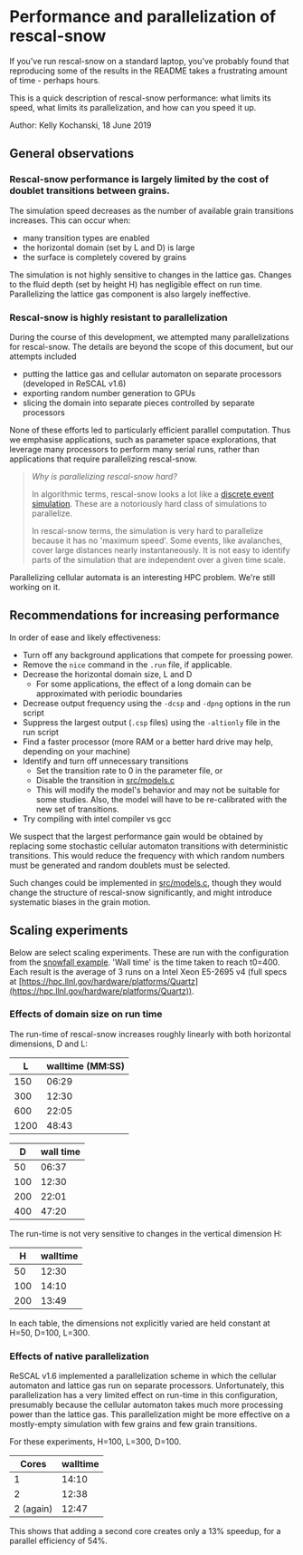 # Performance and parallelization of rescal-snow

If you've run rescal-snow on a standard laptop, you've probably found that reproducing some of the results in the README takes a frustrating amount of time - perhaps hours.

This is a quick description of rescal-snow performance: what limits its speed, what limits its parallelization, and how can you speed it up.

Author: Kelly Kochanski, 18 June 2019

## General observations

### Rescal-snow performance is largely limited by the cost of doublet transitions between grains.


The simulation speed decreases as the number of available grain transitions increases. This can occur when:
 - many transition types are enabled
 - the horizontal domain (set by L and D) is large
 - the surface is completely covered by grains

 The simulation is not highly sensitive to changes in the lattice gas.
 Changes to the fluid depth (set by height H) has negligible effect on run time.
 Parallelizing the lattice gas component is also largely ineffective.

### Rescal-snow is highly resistant to parallelization

During the course of this development, we attempted many parallelizations for rescal-snow.
The details are beyond the scope of this document, but our attempts included
 - putting the lattice gas and cellular automaton on separate processors (developed in ReSCAL v1.6)
 - exporting random number generation to GPUs
 - slicing the domain into separate pieces controlled by separate processors

None of these efforts led to particularly efficient parallel computation.
Thus we emphasise applications, such as parameter space explorations, that leverage many processors to perform many serial runs,
rather than applications that require parallelizing rescal-snow.

> *Why is parallelizing rescal-snow hard?*
>
> In algorithmic terms, rescal-snow looks a lot like a [discrete event simulation](https://en.wikipedia.org/wiki/Discrete-event_simulation). These are a notoriously hard class of simulations to parallelize.
>
> In rescal-snow terms, the simulation is very hard to parallelize because it has no 'maximum speed'. Some events, like avalanches, cover large distances nearly instantaneously. It is not easy to identify parts of the simulation that are independent over a given time scale.

Parallelizing cellular automata is an interesting HPC problem. We're still working on it.

## Recommendations for increasing performance

In order of ease and likely effectiveness:

 - Turn off any background applications that compete for proessing power.
 - Remove the `nice` command in the `.run` file, if applicable.
 - Decrease the horizontal domain size, L and D
      - For some applications, the effect of a long domain can be approximated with periodic boundaries
 - Decrease output frequency using the `-dcsp` and `-dpng` options in the run script
 - Suppress the largest output (`.csp` files) using the `-altionly` file in the run script
 - Find a faster processor (more RAM or a better hard drive may help, depending on your machine)
 - Identify and turn off unnecessary transitions
      - Set the transition rate to 0 in the parameter file, or
      - Disable the transition in [src/models.c](../src/models.c)
      - This will modify the model's behavior and may not be suitable for some studies. Also, the model will have to be re-calibrated with the new set of transitions.
 - Try compiling with intel compiler vs gcc

 We suspect that the largest performance gain would be obtained by replacing some stochastic cellular automaton transitions with deterministic transitions.
 This would reduce the frequency with which random numbers must be generated and random doublets must be selected.

 Such changes could be implemented in [src/models.c](../src/models.c), though they would change the structure of rescal-snow significantly, and might introduce systematic biases in the grain motion.

 ## Scaling experiments

 Below are select scaling experiments. These are run with the configuration from the [snowfall example](../scripts/snowfall.run).
 'Wall time' is the time taken to reach t0=400. Each result is the average of 3 runs on a Intel Xeon E5-2695 v4 (full specs at [https://hpc.llnl.gov/hardware/platforms/Quartz](https://hpc.llnl.gov/hardware/platforms/Quartz)).


 ### Effects of domain size on run time

 The run-time of rescal-snow increases roughly linearly with both horizontal dimensions, D and L:

 | L    | walltime (MM:SS) |
|------|----------|
| 150  | 06:29    |
| 300  | 12:30    |
| 600  | 22:05    |
| 1200 | 48:43    |

| D   | wall time  |
|-----|-----------------|
| 50  | 06:37           |
| 100 | 12:30           |
| 200 | 22:01           |
| 400 | 47:20           |

 The run-time is not very sensitive to changes in the vertical dimension H:

 | H   | walltime |
|-----|----------|
| 50  | 12:30    |
| 100 | 14:10    |
| 200 | 13:49    |

In each table, the dimensions not explicitly varied are held constant at H=50, D=100, L=300.

### Effects of native parallelization

ReSCAL v1.6 implemented a parallelization scheme in which the cellular automaton and lattice gas run on separate processors.
Unfortunately, this parallelization has a very limited effect on run-time in this configuration,
presumably because the cellular automaton takes much more processing power than the lattice gas.
This parallelization might be more effective on a mostly-empty simulation with few grains and few grain transitions.

For these experiments, H=100, L=300, D=100.

| Cores | walltime |
|-------|----------|
| 1     | 14:10    |
| 2     | 12:38    |
| 2 (again)  | 12:47    |

This shows that adding a second core creates only a 13% speedup, for a parallel efficiency of 54%.
